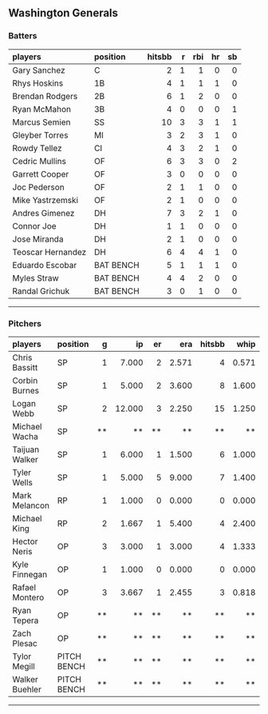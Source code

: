 ## Washington Generals

### Batters

 
|players           |position  | hitsbb|  r| rbi| hr| sb| 
|:-----------------|:---------|------:|--:|---:|--:|--:| 
|Gary Sanchez      |C         |      2|  1|   1|  0|  0| 
|Rhys Hoskins      |1B        |      4|  1|   1|  1|  0| 
|Brendan Rodgers   |2B        |      6|  1|   2|  0|  0| 
|Ryan McMahon      |3B        |      4|  0|   0|  0|  1| 
|Marcus Semien     |SS        |     10|  3|   3|  1|  1| 
|Gleyber Torres    |MI        |      3|  2|   3|  1|  0| 
|Rowdy Tellez      |CI        |      4|  3|   2|  1|  0| 
|Cedric Mullins    |OF        |      6|  3|   3|  0|  2| 
|Garrett Cooper    |OF        |      3|  0|   0|  0|  0| 
|Joc Pederson      |OF        |      2|  1|   1|  0|  0| 
|Mike Yastrzemski  |OF        |      2|  1|   0|  0|  0| 
|Andres Gimenez    |DH        |      7|  3|   2|  1|  0| 
|Connor Joe        |DH        |      1|  1|   0|  0|  0| 
|Jose Miranda      |DH        |      2|  1|   0|  0|  0| 
|Teoscar Hernandez |DH        |      6|  4|   4|  1|  0| 
|Eduardo Escobar   |BAT BENCH |      5|  1|   1|  1|  0| 
|Myles Straw       |BAT BENCH |      4|  4|   2|  0|  0| 
|Randal Grichuk    |BAT BENCH |      3|  0|   1|  0|  0| 


* * *

### Pitchers

 
|players        |position    |  g|     ip| er|   era| hitsbb|  whip| so|  w| sv| 
|:--------------|:-----------|--:|------:|--:|-----:|------:|-----:|--:|--:|--:| 
|Chris Bassitt  |SP          |  1|  7.000|  2| 2.571|      4| 0.571| 11|  0|  0| 
|Corbin Burnes  |SP          |  1|  5.000|  2| 3.600|      8| 1.600|  5|  0|  0| 
|Logan Webb     |SP          |  2| 12.000|  3| 2.250|     15| 1.250|  7|  1|  0| 
|Michael Wacha  |SP          | **|     **| **|    **|     **|    **| **| **| **| 
|Taijuan Walker |SP          |  1|  6.000|  1| 1.500|      6| 1.000|  5|  0|  0| 
|Tyler Wells    |SP          |  1|  5.000|  5| 9.000|      7| 1.400|  4|  0|  0| 
|Mark Melancon  |RP          |  1|  1.000|  0| 0.000|      0| 0.000|  1|  0|  1| 
|Michael King   |RP          |  2|  1.667|  1| 5.400|      4| 2.400|  2|  0|  0| 
|Hector Neris   |OP          |  3|  3.000|  1| 3.000|      4| 1.333|  2|  1|  1| 
|Kyle Finnegan  |OP          |  1|  1.000|  0| 0.000|      0| 0.000|  1|  0|  0| 
|Rafael Montero |OP          |  3|  3.667|  1| 2.455|      3| 0.818|  1|  0|  1| 
|Ryan Tepera    |OP          | **|     **| **|    **|     **|    **| **| **| **| 
|Zach Plesac    |OP          | **|     **| **|    **|     **|    **| **| **| **| 
|Tylor Megill   |PITCH BENCH | **|     **| **|    **|     **|    **| **| **| **| 
|Walker Buehler |PITCH BENCH | **|     **| **|    **|     **|    **| **| **| **| 


* * *


